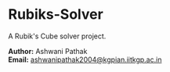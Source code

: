 # Rubiks-Solver

A Rubik's Cube solver project.

**Author:** Ashwani Pathak  
**Email:** ashwanipathak2004@kgpian.iitkgp.ac.in